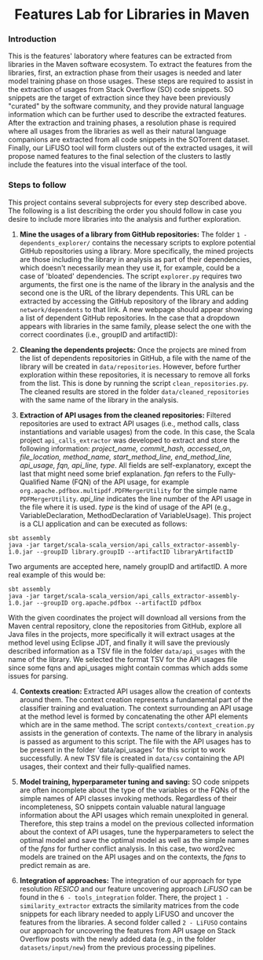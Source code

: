 <h1 align="center"> Features Lab for Libraries in Maven </h1>

### Introduction

This is the features' laboratory where features can be extracted from libraries in the Maven software ecosystem.
To extract the features from the libraries, first, an extraction phase from their usages is needed and later model training phase on those usages.
These steps are required to assist in the extraction of usages from Stack Overflow (SO) code snippets.
SO snippets are the target of extraction since they have been previously "curated" by the software community, and they provide natural language information which can be further used to describe the extracted features.
After the extraction and training phases, a resolution phase is required where all usages from the libraries as well as their natural language companions are extracted from all code snippets in the SOTorrent dataset.
Finally, our LiFUSO tool will form clusters out of the extracted usages, it will propose named features to the final selection of the clusters to lastly include the features into the visual interface of the tool.

### Steps to follow

This project contains several subprojects for every step described above.
The following is a list describing the order you should follow in case you desire to include more libraries into the analysis and further exploration.

1. **Mine the usages of a library from GitHub repositories:** The folder `1 - dependents_explorer/` contains the necessary scripts to explore potential GitHub repositories using a library. More specifically, the mined projects are those including the library in analysis as part of their dependencies, which doesn't necessarily mean they use it, for example, could be a case of 'bloated' dependencies. The script `explorer.py` requires two arguments, the first one is the name of the library in the analysis and the second one is the URL of the library dependents. This URL can be extracted by accessing the GitHub repository of the library and adding `network/dependents` to that link. A new webpage should appear showing a list of dependent GitHub repositories. In the case that a dropdown appears with libraries in the same family, please select the one with the correct coordinates (i.e., groupID and artifactID):

2. **Cleaning the dependents projects:** Once the projects are mined from the list of dependents repositories in GitHub, a file with the name of the library will be created in `data/repositories`. However, before further exploration within these repositories, it is necessary to remove all forks from the list. This is done by running the script `clean_repositories.py`. The cleaned results are stored in the folder `data/cleaned_repositories` with the same name of the library in the analysis.

3. **Extraction of API usages from the cleaned repositories:** Filtered repositories are used to extract API usages (i.e., method calls, class instantiations and variable usages) from the code. In this case, the Scala project `api_calls_extractor` was developed to extract and store the following information: *project_name, commit_hash, accessed_on, file_location, method_name, start_method_line, end_method_line, api_usage, fqn, api_line, type*. All fields are self-explanatory, except the last that might need some brief explanation. *fqn* refers to the Fully-Qualified Name (FQN) of the API usage, for example `org.apache.pdfbox.multipdf.PDFMergerUtility` for the simple name `PDFMergerUtility`. *api_line* indicates the line number of the API usage in the file where it is used. *type* is the kind of usage of the API (e.g., VariableDeclaration, MethodDeclaration of VariableUsage). This project is a CLI application and can be executed as follows:

```
sbt assembly
java -jar target/scala-scala_version/api_calls_extractor-assembly-1.0.jar --groupID library.groupID --artifactID libraryArtifactID
```

Two arguments are accepted here, namely groupID and artifactID. A more real example of this would be:

```
sbt assembly
java -jar target/scala-scala_version/api_calls_extractor-assembly-1.0.jar --groupID org.apache.pdfbox --artifactID pdfbox
```

With the given coordinates the project will download all versions from the Maven central repository, clone the repositories from GitHub, explore all Java files in the projects, more specifically it will extract usages at the method level using Eclipse JDT, and finally it will save the previously described information as a TSV file in the folder `data/api_usages` with the name of the library. We selected the format TSV for the API usages file since some fqns and api_usages might contain commas which adds some issues for parsing.

4. **Contexts creation:** Extracted API usages allow the creation of contexts around them. The context creation represents a fundamental part of the classifier training and evaluation. The context surrounding an API usage at the method level is formed by concatenating the other API elements which are in the same method. The script `contexts/context_creation.py` assists in the generation of contexts. The name of the library in analysis is passed as argument to this script. The file with the API usages has to be present in the folder 'data/api_usages' for this script to work successfully. 
A new TSV file is created in `data/csv` containing the API usages, their context and their fully-qualified names.

5. **Model training, hyperparameter tuning and saving:** SO code snippets are often incomplete about the type of the variables or the FQNs of the simple names of API classes invoking methods. Regardless of their incompleteness, SO snippets contain valuable natural language information about the API usages which remain unexploited in general. Therefore, this step trains a model on the previous collected information about the context of API usages, tune the hyperparameters to select the optimal model and save the optimal model as well as the simple names of the *fqns* for further conflict analysis. In this case, two word2vec models are trained on the API usages and on the contexts, the *fqns* to predict remain as are. 

6. **Integration of approaches:** The integration of our approach for type resolution _RESICO_ and our feature uncovering approach _LiFUSO_ can be found in the `6 - tools_integration` folder. There, the project `1 - similarity_extractor` extracts the similarity matrices from the code snippets for each library needed to apply LiFUSO and uncover the features from the libraries. A second folder called `2 - LiFUSO` contains our approach for uncovering the features from API usage on Stack Overflow posts with the newly added data (e.g., in the folder `datasets/input/new`) from the previous processing pipelines.
